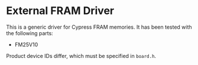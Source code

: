 # External FRAM Driver

This is a generic driver for Cypress FRAM memories. It has been tested with the following parts:
- FM25V10

Product device IDs differ, which must be specified in `board.h`.
